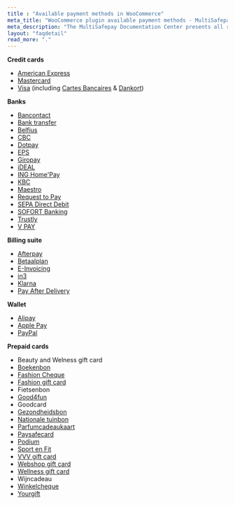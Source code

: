 ```yaml
---
title : "Available payment methods in WooCommerce"
meta_title: "WooCommerce plugin available payment methods - MultiSafepay Docs"
meta_description: "The MultiSafepay Documentation Center presents all relevant information about our Plugins and API. You can also find support pages for payment methods, tools and general questions as well as the contact details of our Support and Integration Teams."
layout: "faqdetail"
read_more: "."
---
```

__Credit cards__

+ [American Express](/payment-methods/credit-and-debit-cards/american-express)
+ [Mastercard](/payment-methods/credit-and-debit-cards/mastercard)
+ [Visa](/payment-methods/credit-and-debit-cards/visa) (including [Cartes Bancaires](/payment-methods/credit-and-debit-cards/cartes-bancaires) & [Dankort](/payment-methods/credit-and-debit-cards/dankort))

__Banks__

+ [Bancontact](/payment-methods/banks/bancontact)
+ [Bank transfer](/payment-methods/banks/bank-transfer)
+ [Belfius](/payment-methods/banks/belfius)
+ [CBC](/payment-methods/banks/cbc)
+ [Dotpay](/payment-methods/banks/dotpay)
+ [EPS](/payment-methods/banks/eps)
+ [Giropay](/payment-methods/banks/giropay)
+ [iDEAL](/payment-methods/banks/ideal)
+ [ING Home'Pay](/payment-methods/banks/ing-home-pay)
+ [KBC](/payment-methods/banks/kbc)
+ [Maestro](/payment-methods/credit-and-debit-cards/maestro)
+ [Request to Pay](/payment-methods/banks/request-to-pay)
+ [SEPA Direct Debit](/payment-methods/banks/sepa-direct-debit)
+ [SOFORT Banking](/payment-methods/banks/sofort-banking)
+ [Trustly](/payment-methods/banks/trustly)
+ [V PAY](/payment-methods/credit-and-debit-cards/vpay)


__Billing suite__

+ [Afterpay](/payment-methods/billing-suite/afterpay)
+ [Betaalplan](/payment-methods/billing-suite/betaalplan)
+ [E-Invoicing](/payment-methods/billing-suite/e-invoicing)
+ [in3](/payment-methods/billing-suite/in3)
+ [Klarna](/payment-methods/billing-suite/klarna)
+ [Pay After Delivery](/payment-methods/billing-suite/pay-after-delivery)

__Wallet__ 

+ [Alipay](/payment-methods/wallet/alipay)
+ [Apple Pay](/payment-methods/wallet/applepay)
+ [PayPal](/payment-methods/wallet/paypal)

__Prepaid cards__ 

+ Beauty and Welness gift card
+ [Boekenbon](https://www.cadeaubon.nl/cadeaubonnen/nederlandse-boekenbon)
+ [Fashion Cheque](https://www.fashioncheque.com/nl)
+ [Fashion gift card](https://www.fashion-giftcard.nl)
+ Fietsenbon
+ [Good4fun](https://www.good4fun.nl)
+ Goodcard
+ [Gezondheidsbon](https://www.gezondheidsbon.nl/mhome)
+ [Nationale tuinbon](https://www.nationale-tuinbon.nl)
+ [Parfumcadeaukaart](https://www.parfumcadeaukaart.nl)
+ [Paysafecard](/payment-methods/prepaid-cards/paysafecard)
+ [Podium](https://www.podiumcadeaukaart.nl)
+ [Sport en Fit](https://www.sportenfitcadeau.nl)
+ [VVV gift card](https://www.vvvcadeaukaarten.nl)
+ [Webshop gift card](https://www.webshopgiftcard.nl)
+ [Wellness gift card](https://www.wellnessgiftcard.nl)
+ Wijncadeau
+ [Winkelcheque](https://www.winkelcheque.nl)
+ [Yourgift](https://www.yourgift.nl/)
